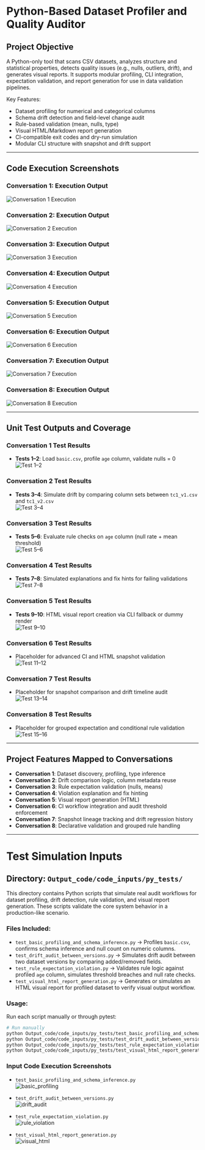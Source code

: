 # Python-Based Dataset Profiler and Quality Auditor

## Project Objective
A Python-only tool that scans CSV datasets, analyzes structure and statistical properties, detects quality issues (e.g., nulls, outliers, drift), and generates visual reports. It supports modular profiling, CLI integration, expectation validation, and report generation for use in data validation pipelines.

Key Features:
- Dataset profiling for numerical and categorical columns
- Schema drift detection and field-level change audit
- Rule-based validation (mean, nulls, type)
- Visual HTML/Markdown report generation
- CI-compatible exit codes and dry-run simulation
- Modular CLI structure with snapshot and drift support

---

## Code Execution Screenshots

### Conversation 1: Execution Output  
![Conversation 1 Execution](https://drive.google.com/file/d/1ceqIAlvaFfpEhS7B31F5i5Xz1giSdPVn/view?usp=drive_link)

### Conversation 2: Execution Output  
![Conversation 2 Execution](https://drive.google.com/file/d/188mBHwMDzg0bJt_EYdtGdAsrGYbYYFus/view?usp=drive_link)

### Conversation 3: Execution Output  
![Conversation 3 Execution](https://drive.google.com/file/d/1YLw1F4RdcBFnZcPxVZnY-FionMJ2FZJH/view?usp=drive_link)

### Conversation 4: Execution Output  
![Conversation 4 Execution](https://drive.google.com/file/d/16SrvVBrH8AxcT1AEyPGT0xOLfo1QFsAn/view?usp=drive_link)

### Conversation 5: Execution Output  
![Conversation 5 Execution](https://drive.google.com/file/d/1iEehz7HTJUwlGWlEvvETtuN_S6F2C6Br/view?usp=drive_link)

### Conversation 6: Execution Output  
![Conversation 6 Execution](https://drive.google.com/file/d/1CphX7jmyZ9jwT_hqGSnG80T-D0tcK-7Y/view?usp=drive_link)

### Conversation 7: Execution Output  
![Conversation 7 Execution](https://drive.google.com/file/d/1jV4_FPpT3jtLSQcxrQbfHYNN3mtEpUwZ/view?usp=drive_link)

### Conversation 8: Execution Output  
![Conversation 8 Execution](https://drive.google.com/file/d/1jOzooW6PIMzje-vVwFkJFtiat7bn2nQN/view?usp=drive_link)

---

## Unit Test Outputs and Coverage

### Conversation 1 Test Results  
- **Tests 1–2**: Load `basic.csv`, profile `age` column, validate nulls = 0  
![Test 1–2](https://drive.google.com/file/d/1NfESHpbhPoEwZzBtm9q_xWCEB18SOgB8/view?usp=drive_link)

### Conversation 2 Test Results  
- **Tests 3–4**: Simulate drift by comparing column sets between `tc1_v1.csv` and `tc1_v2.csv`  
![Test 3–4](https://drive.google.com/file/d/1gz4DXgC6JQp9862OQspfH-JvDnz6GzLk/view?usp=drive_link)

### Conversation 3 Test Results  
- **Tests 5–6**: Evaluate rule checks on `age` column (null rate + mean threshold)  
![Test 5–6](https://drive.google.com/file/d/14738y0IvMdULqc198Zo-oENvBac-Uc6d/view?usp=drive_link)

### Conversation 4 Test Results  
- **Tests 7–8**: Simulated explanations and fix hints for failing validations  
![Test 7–8](https://drive.google.com/file/d/1OLtuzpPEAR2b333OE2mrHKpTUQhwMoDw/view?usp=drive_link)

### Conversation 5 Test Results  
- **Tests 9–10**: HTML visual report creation via CLI fallback or dummy render  
![Test 9–10](https://drive.google.com/file/d/1n2xVR9KHvmeYSDN2610-5vbwVs4tFJxu/view?usp=drive_link)

### Conversation 6 Test Results
- Placeholder for advanced CI and HTML snapshot validation  
![Test 11–12](https://drive.google.com/file/d/1CRqfaQrtXUcNHAi7P20ykSM87hSsK9g-/view?usp=drive_link)

### Conversation 7 Test Results
- Placeholder for snapshot comparison and drift timeline audit  
![Test 13–14](https://drive.google.com/file/d/1QqaWE4pZQARmYRQnzp9rW2pKnMrsib56/view?usp=drive_link)

### Conversation 8 Test Results
- Placeholder for grouped expectation and conditional rule validation  
![Test 15–16](https://drive.google.com/file/d/1zn-QTVO6uyiXDsq0sFpB5mJCogGxKm5m/view?usp=drive_link)

---

## Project Features Mapped to Conversations

- **Conversation 1**: Dataset discovery, profiling, type inference
- **Conversation 2**: Drift comparison logic, column metadata reuse
- **Conversation 3**: Rule expectation validation (nulls, means)
- **Conversation 4**: Violation explanation and fix hinting
- **Conversation 5**: Visual report generation (HTML)
- **Conversation 6**: CI workflow integration and audit threshold enforcement
- **Conversation 7**: Snapshot lineage tracking and drift regression history
- **Conversation 8**: Declarative validation and grouped rule handling

---

# Test Simulation Inputs

## Directory: `Output_code/code_inputs/py_tests/`
This directory contains Python scripts that simulate real audit workflows for dataset profiling, drift detection, rule validation, and visual report generation. These scripts validate the core system behavior in a production-like scenario.

### Files Included:
- `test_basic_profiling_and_schema_inference.py` → Profiles `basic.csv`, confirms schema inference and null count on numeric columns.  
- `test_drift_audit_between_versions.py` → Simulates drift audit between two dataset versions by comparing added/removed fields.  
- `test_rule_expectation_violation.py` → Validates rule logic against profiled `age` column, simulates threshold breaches and null rate checks.  
- `test_visual_html_report_generation.py` → Generates or simulates an HTML visual report for profiled dataset to verify visual output workflow.

### Usage:
Run each script manually or through pytest:
```bash
# Run manually
python Output_code/code_inputs/py_tests/test_basic_profiling_and_schema_inference.py
python Output_code/code_inputs/py_tests/test_drift_audit_between_versions.py
python Output_code/code_inputs/py_tests/test_rule_expectation_violation.py
python Output_code/code_inputs/py_tests/test_visual_html_report_generation.py
```

### Input Code Execution Screenshots

- `test_basic_profiling_and_schema_inference.py`  
  ![basic_profiling](https://drive.google.com/file/d/1ykImszQCqovQDcQGkzXC77jPP65lExrG/view?usp=drive_link)

- `test_drift_audit_between_versions.py`  
  ![drift_audit](https://drive.google.com/file/d/11n1CuFBLdDE58kYdBPn8k9JiCdx2KdzT/view?usp=drive_link)

- `test_rule_expectation_violation.py`  
  ![rule_violation](https://drive.google.com/file/d/12a07bigIQnev9crUIOzpuYKOBDgV1-Ax/view?usp=drive_link)

- `test_visual_html_report_generation.py`  
  ![visual_html](https://drive.google.com/file/d/1Xpu8VUKcamWaIgJEj1CWD8hiyJHJ_eKE/view?usp=drive_link)